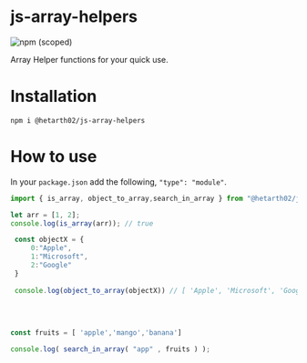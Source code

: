 # js-array-helpers
![npm (scoped)](https://img.shields.io/npm/v/@hetarth02/js-array-helpers?style=for-the-badge)

Array Helper functions for your quick use.

# Installation

```cd
npm i @hetarth02/js-array-helpers
```

# How to use

In your `package.json` add the following, `"type": "module"`.

```js
import { is_array, object_to_array,search_in_array } from "@hetarth02/js-array-helpers";

let arr = [1, 2];
console.log(is_array(arr)); // true

 const objectX = {
     0:"Apple",
     1:"Microsoft",
     2:"Google"
 }
 
 console.log(object_to_array(objectX)) // [ 'Apple', 'Microsoft', 'Google' ]
 
 
 
 
const fruits = [ 'apple','mango','banana']

console.log( search_in_array( "app" , fruits ) );

```
